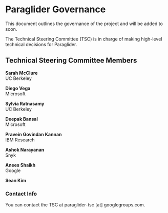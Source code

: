 # Paraglider Governance
This document outlines the governance of the project and will be added to soon. 

The Technical Steering Committee (TSC) is in charge of making high-level technical decisions for Paraglider. 

## Technical Steering Committee Members

**Sarah McClure** </br>
UC Berkeley

**Diego Vega** </br>
Microsoft

**Sylvia Ratnasamy** </br>
UC Berkeley

**Deepak Bansal** </br>
Microsoft

**Pravein Govindan Kannan** </br>
IBM Research

**Ashok Narayanan** </br>
Snyk

**Anees Shaikh** </br>
Google

**Sean Kim** </br>

### Contact Info
You can contact the TSC at paraglider-tsc [at] googlegroups.com.
